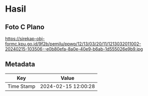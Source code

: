 # Hasil

## Foto C Plano

https://sirekap-obj-formc.kpu.go.id/9f2b/pemilu/ppwp/12/13/03/20/11/1213032011002-20240215-103506--e0b80efa-8a0e-40e9-b6ab-1d555026e9b9.jpg


## Metadata

| Key        | Value               |
| ---------- | ------------------- |
| Time Stamp | 2024-02-15 12:00:28 |



